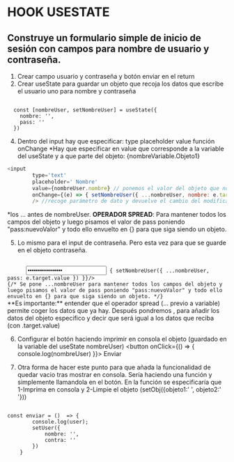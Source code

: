 
# HOOK USESTATE
## Construye un formulario simple de inicio de sesión con campos para nombre de usuario y contraseña.

1. Crear campo usuario y contraseña y botón enviar en el return
3. Crear useState para guardar un objeto que recoja los datos que escribe el usuario uno para nombre y contraseña
<code>
  const [nombreUser, setNombreUser] = useState({
    nombre: '',
    pass: ''
  })
</code>

4. Dentro del input hay que especificar: 
        type
        placeholder
        value
        función onChange
*Hay que especificar en value que corresponde a la variable del useState y a que parte del objeto: {nombreVariable.Objeto1}
```javascript
<input
        type='text'
        placeholder=' Nombre'
        value={nombreUser.nombre} // ponemos el valor del objeto que nos interesa en este caso nombreUser.nombre
        onChange={(e) => { setNombreUser({ ...nombreUser, nombre: e.target.value }) }}
        /> //recoge parámetro de dato y devuelve el cambio del modificador que guarda el nombre de usuario. 
```
*los ... antes de nombreUser. 
**OPERADOR SPREAD**: Para mantener todos los campos del objeto y luego pisamos el valor de pass poniendo "pass:nuevoValor" y todo ello envuelto en {} para que siga siendo un objeto.

5. Lo mismo para el input de contraseña. Pero esta vez para que se guarde en el objeto contraseña.
<code>
      <input 
        type='password' 
        placeholder='Contraseña' 
        value={nombreUser.pass} 
        onChange={(e) => { setNombreUser({ ...nombreUser, pass: e.target.value }) }}/>
{/* Se pone ...nombreUser para mantener todos los campos del objeto y luego pisamos el valor de pass poniendo "pass:nuevoValor" y todo ello envuelto en {} para que siga siendo un objeto. */}
</code>
**Es importante:** entender que el operador spread (... previo a variable) permite coger los datos que ya hay. Después pondremos , para añadir los datos del objeto especifico y decir que será igual a los datos que reciba (con .target.value)

6. Configurar el botón haciendo imprimir en consola el objeto (guardado en la variable del useState nombreUser)
      <button onClick={() => { console.log(nombreUser) }}> Enviar </button>

7. Otra forma de hacer este punto para que añada la funcionalidad de quedar vacio tras mostrar en consola. Sería haciendo una función y simplemente llamandola en el botón.
En la función se especificaría que 1-Imprima en consola y 2-Limpie el objeto (setObj({objeto1:' ', objeto2:' '}))
<code>
const enviar = ()  => {
        console.log(user);
        setUser({
            nombre: '',
            contra: ''
        })
    }
</code>
